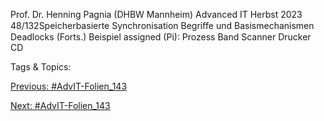 Prof. Dr. Henning Pagnia (DHBW Mannheim) Advanced IT Herbst 2023 48/132Speicherbasierte Synchronisation Begriﬀe und Basismechanismen
Deadlocks (Forts.)
Beispiel
assigned (Pi):
Prozess Band Scanner Drucker CD

   Tags & Topics:
   

[Previous: #AdvIT-Folien_143](AdvIT-Folien_143.md)

[Next: #AdvIT-Folien_143](AdvIT-Folien_143.md)